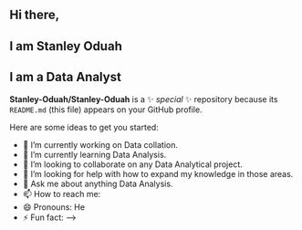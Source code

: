 ## Hi there, 

## I am Stanley Oduah

## I am a Data Analyst
**Stanley-Oduah/Stanley-Oduah** is a ✨ _special_ ✨ repository because its `README.md` (this file) appears on your GitHub profile.

Here are some ideas to get you started:

- 🔭 I’m currently working on Data collation.
- 🌱 I’m currently learning Data Analysis.
- 👯 I’m looking to collaborate on any Data Analytical project.
- 🤔 I’m looking for help with how to expand my knowledge in those areas.
- 💬 Ask me about anything Data Analysis.
- 📫 How to reach me: 
- 😄 Pronouns: He
- ⚡ Fun fact: 
-->
